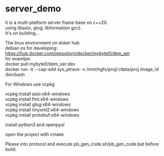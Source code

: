 # server_demo  
  
It is a multi-platform server frame base on c++20.  
using libasio, glog, libformat(on gcc).  
It's on building...  
  
The linux environment on doker hub  
debian os for developing:  
https://hub.docker.com/repository/docker/mybyte0/dem_ser  
for examlpe:  
docker pull mybyte0/dem_ser:dev  
docker run -it --cap-add sys_ptrace -v /mnt/hgfs/proj/:/data/proj image_id /bin/bash  
  
For Windows use vcpkg  
  
vcpkg install asio:x64-windows   
vcpkg install fmt:x64-windows  
vcpkg install glog:x64-windows  
vcpkg install tinyxml2:x64-windows  
vcpkg install protobuf:x64-windows  
  
  
  
install python3 and openpyxl  
  
open the project with cmake  
  
Please into protocol and execute pb_gen_code.sh/pb_gen_code.bat before build.
